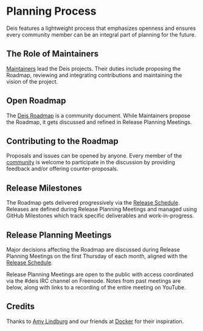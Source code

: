 # Planning Process

Deis features a lightweight process that emphasizes openness and ensures every community member can be an integral part of planning for the future.

## The Role of Maintainers

[Maintainers][] lead the Deis projects. Their duties include proposing the Roadmap, reviewing and integrating contributions and maintaining the vision of the project.

## Open Roadmap

The [Deis Roadmap](roadmap.md) is a community document. While Maintainers propose the Roadmap, it gets discussed and refined in Release Planning Meetings.

## Contributing to the Roadmap

Proposals and issues can be opened by anyone. Every member of the [community][] is welcome to participate in the discussion by providing feedback and/or offering counter-proposals.

## Release Milestones

The Roadmap gets delivered progressively via the [Release Schedule][].  Releases are defined during Release Planning Meetings and managed using GitHub Milestones which track specific deliverables and work-in-progress.

## Release Planning Meetings

Major decisions affecting the Roadmap are discussed during Release Planning Meetings on the first Thursday of each month, aligned with the [Release Schedule][].

Release Planning Meetings are open to the public with access coordinated via the #deis IRC channel on Freenode.
Notes from past meetings are below, along with links to a recording of the entire meeting on YouTube.

## Credits

Thanks to [Amy Lindburg][] and our friends at [Docker][] for their inspiration.

[Amy Lindburg]: https://twitter.com/amylindburg
[community]: ../contributing/community.md
[Docker]: https://www.docker.com/
[event]: https://goo.gl/q27Jyh
[Maintainers]: ../contributing/maintainers.md
[Release Schedule]: release-schedule.md
